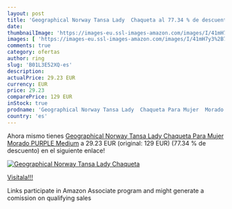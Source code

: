 ```yaml
---
layout: post
title: 'Geographical Norway Tansa Lady  Chaqueta al 77.34 % de descuento'
date: 
thumbnailImage: 'https://images-eu.ssl-images-amazon.com/images/I/41mH7y3%2B77L._SL200_.jpg'
images: [ 'https://images-eu.ssl-images-amazon.com/images/I/41mH7y3%2B77L._SL200_.jpg' ]
comments: true
category: ofertas
author: ring
slug: 'B01L3E52XQ-es'
description:
actualPrice: 29.23 EUR
currency: EUR
price: 29.23
comparePrice: 129 EUR
inStock: true
prodname: 'Geographical Norway Tansa Lady  Chaqueta Para Mujer  Morado  PURPLE   Medium'
country: 'es'
---
```


Ahora mismo tienes [Geographical Norway Tansa Lady  Chaqueta Para Mujer  Morado  PURPLE   Medium](https://www.amazon.es/dp/B01L3E52XQ/?tag=tolees-21) a 29.23 EUR (original: 129 EUR) (77.34 %  de descuento) en el siguiente enlace!

[![Geographical Norway Tansa Lady  Chaqueta](https://images-eu.ssl-images-amazon.com/images/I/41mH7y3%2B77L._SL200_.jpg)](https://www.amazon.es/dp/B01L3E52XQ/?tag=tolees-21)

[Visítala!!!](https://www.amazon.es/dp/B01L3E52XQ/?tag=tolees-21)

Links participate in Amazon Associate program and might generate a comission on qualifying sales
